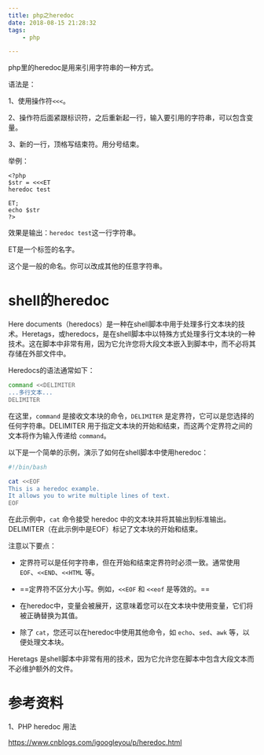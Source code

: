```yaml
---
title: php之heredoc
date: 2018-08-15 21:28:32
tags:
	- php

---
```




php里的heredoc是用来引用字符串的一种方式。



语法是：

1、使用操作符`<<<`。

2、操作符后面紧跟标识符，之后重新起一行，输入要引用的字符串，可以包含变量。

3、新的一行，顶格写结束符。用分号结束。



举例：

```
<?php
$str = <<<ET
heredoc test

ET;
echo $str
?>
```

效果是输出：`heredoc test`这一行字符串。

ET是一个标签的名字。

这个是一般的命名。你可以改成其他的任意字符串。

# shell的heredoc

Here documents（heredocs）是一种在shell脚本中用于处理多行文本块的技术。Heretags，或heredocs，是在shell脚本中以特殊方式处理多行文本块的一种技术。这在脚本中非常有用，因为它允许您将大段文本嵌入到脚本中，而不必将其存储在外部文件中。

Heredocs的语法通常如下：

```bash
command <<DELIMITER
...多行文本...
DELIMITER
```

在这里，`command` 是接收文本块的命令，`DELIMITER` 是定界符，它可以是您选择的任何字符串。DELIMITER 用于指定文本块的开始和结束，而这两个定界符之间的文本将作为输入传递给 `command`。

以下是一个简单的示例，演示了如何在shell脚本中使用heredoc：

```bash
#!/bin/bash

cat <<EOF
This is a heredoc example.
It allows you to write multiple lines of text.
EOF
```

在此示例中，`cat` 命令接受 heredoc 中的文本块并将其输出到标准输出。DELIMITER（在此示例中是EOF）标记了文本块的开始和结束。

注意以下要点：

- 定界符可以是任何字符串，但在开始和结束定界符时必须一致。通常使用 `EOF`、`<<END`、`<<HTML` 等。

- ==定界符不区分大小写。例如，`<<EOF` 和 `<<eof` 是等效的。==

- 在heredoc中，变量会被展开，这意味着您可以在文本块中使用变量，它们将被正确替换为其值。

- 除了 `cat`，您还可以在heredoc中使用其他命令，如 `echo`、`sed`、`awk` 等，以便处理文本块。

Heretags 是shell脚本中非常有用的技术，因为它允许您在脚本中包含大段文本而不必维护额外的文件。





# 参考资料

1、PHP heredoc 用法

https://www.cnblogs.com/igoogleyou/p/heredoc.html